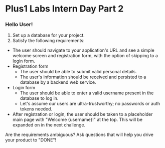 # Plus1 Labs Intern Day Part 2

### Hello User!

1. Set up a database for your project.
2. Satisfy the following requirements:
* The user should navigate to your application's URL and see a simple welcome screen and registration form, with the option of skipping to a login form.
* Registration form
    * The user should be able to submit valid personal details.
    * The user's information should be received and persisted to a database by a backend web service.
* Login form
    * The user should be able to enter a valid username present in the database to log in.
    * Let's assume our users are ultra-trustworthy; no passwords or auth tokens needed.
* After registration or login, the user should be taken to a placeholder main page with "Welcome {username}!" at the top. This will be expanded on in the next challenge.


Are the requirements ambiguous? Ask questions that will help you drive your product to "DONE"!

